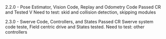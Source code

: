 2.2.0 - Pose Estimator, Vision Code, Replay and Odometry Code
Passed CR and Tested V
Need to test: skid and collision detection, skipping modules

2.3.0 - Swerve Code, Controllers, and States 
Passed CR
Swerve system code teste, Field centric drive and States tested.
Need to test: other controllers